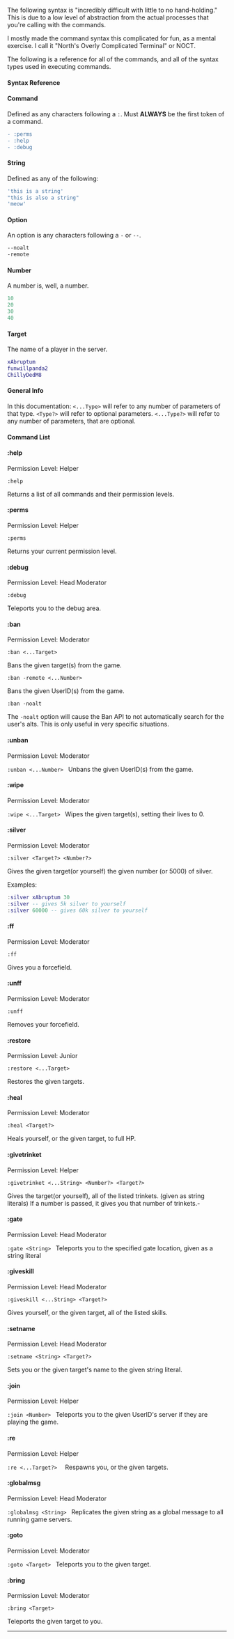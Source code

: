 The following syntax is "incredibly difficult with little to no hand-holding."
This is due to a low level of abstraction from the actual processes that you're calling with the commands.

I mostly made the command syntax this complicated for fun, as a mental exercise.
I call it "North's Overly Complicated Terminal" or NOCT.

The following is a reference for all of the commands, and all of the syntax types used in executing commands.
#### Syntax Reference

#### Command
Defined as any characters following a `:`.
Must **ALWAYS** be the first token of a command.
```diff
- :perms
- :help
- :debug
```
#### String 
Defined as any of the following:
```lua
'this is a string'
"this is also a string"
'meow'
```
#### Option
An option is any characters following a `-` or `--`.
```bash
--noalt
-remote
```

#### Number 
A number is, well, a number.
```lua
10
20
30
40
```
#### Target
The name of a player in the server.
```lua
xAbruptum
funwillpanda2
ChillyDedM8
```

#### General Info
In this documentation:
`<...Type>` will refer to any number of parameters of that type.
`<Type?>` will refer to optional parameters.
`<...Type?>` will refer to any number of parameters, that are optional.

#### Command List
#### :help
Permission Level: Helper

`:help`

Returns a list of all commands and their permission levels.

#### :perms
Permission Level: Helper

`:perms`

Returns your current permission level.

#### :debug
Permission Level: Head Moderator

`:debug`

Teleports you to the debug area.

#### :ban
Permission Level: Moderator

`:ban <...Target>`

Bans the given target(s) from the game.

`:ban -remote <...Number>`

Bans the given UserID(s) from the game.

`:ban -noalt`

The `-noalt` option will cause the Ban API to not automatically search for the user's alts. 
This is only useful in very specific situations.

#### :unban
Permission Level: Moderator

`:unban <...Number>
`
Unbans the given UserID(s) from the game.

#### :wipe
Permission Level: Moderator

`:wipe <...Target>
`
Wipes the given target(s), setting their lives to 0.

#### :silver
Permission Level: Moderator

`:silver <Target?> <Number?>`

Gives the given target(or yourself) the given number (or 5000) of silver.

Examples:
```lua
:silver xAbruptum 30 
:silver -- gives 5k silver to yourself
:silver 60000 -- gives 60k silver to yourself
```

#### :ff
Permission Level: Moderator

`:ff`

Gives you a forcefield.

#### :unff
Permission Level: Moderator

`:unff`

Removes your forcefield.

#### :restore
Permission Level: Junior

`:restore <...Target>`

Restores the given targets.

#### :heal
Permission Level: Moderator

`:heal <Target?>`

Heals yourself, or the given target, to full HP.

#### :givetrinket
Permission Level: Helper

`:givetrinket <...String> <Number?> <Target?>`

Gives the target(or yourself), all of the listed trinkets. (given as string literals)
If a number is passed, it gives you that number of trinkets.-

#### :gate
Permission Level: Head Moderator

`:gate <String>
`
Teleports you to the specified gate location, given as a string literal

#### :giveskill
Permission Level: Head Moderator

`:giveskill <...String> <Target?>`

Gives yourself, or the given target, all of the listed skills.

#### :setname
Permission Level: Head Moderator

`:setname <String> <Target?>`

Sets you or the given target's name to the given string literal.

#### :join
Permission Level: Helper

`:join <Number>
`
Teleports you to the given UserID's server if they are playing the game.

#### :re
Permission Level: Helper

`:re <...Target?> 
`
Respawns you, or the given targets.

#### :globalmsg
Permission Level: Head Moderator

`:globalmsg <String>
`
Replicates the given string as a global message to all running game servers.

#### :goto
Permission Level: Moderator

`:goto <Target>
`
Teleports you to the given target.

#### :bring
Permission Level: Moderator

`:bring <Target>`

Teleports the given target to you.

---
